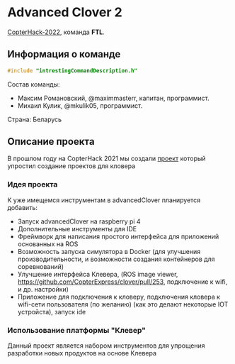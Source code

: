 # Advanced Clover 2

[CopterHack-2022](copterhack2022.md), команда **FTL**.

## Информация о команде

```cpp
#include "intrestingCommandDescription.h"
```

Состав команды:

* Максим Романовский, @maximmasterr, капитан, программист.
* Михаил Кулик, @mkulik05, программист.

Страна: Беларусь

## Описание проекта

В прошлом году на CopterHack 2021 мы создали [проект](https://clover.coex.tech/ru/advanced_clover.html) который упростил создание проектов для кловера

### Идея проекта

К уже имещемся инструментам в advancedClover планируется добавить:

* Запуск advancedClover на raspberry pi 4
* Дополнительные инструменты для IDE
* Фреймворк для написания простого интерфейса для приложений основанных на ROS
* Возможность запуска симулятора в Docker (для улучшения производительности, и возможности создания контейнеров для соревнований)
* Улучшение интерфейса Клевера, (ROS image viewer, https://github.com/CopterExpress/clover/pull/253, подключение к wifi, и др. настройки)
* Приложение для подключения к кловеру, подключения кловера к wifi-сети пользователя (по желанию) (как это делают некоторые IOT устройста), запуск ide

### Использование платформы "Клевер"

Данный проект является набором инструментов для упрощения разработки новых продуктов на основе Клевера

